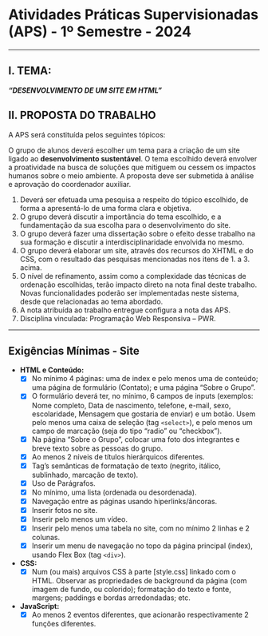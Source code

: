 # Atividades Práticas Supervisionadas (APS) - 1º Semestre - 2024

---

## I. TEMA:
***“DESENVOLVIMENTO DE UM SITE EM HTML”***

## II. PROPOSTA DO TRABALHO
A APS será constituída pelos seguintes tópicos:

O grupo de alunos deverá escolher um tema para a criação de um site ligado ao **desenvolvimento sustentável**. O tema escolhido deverá envolver a proatividade na busca de soluções que mitiguem ou cessem os impactos humanos sobre o meio ambiente. A proposta deve ser submetida à análise e aprovação do coordenador auxiliar.

1. Deverá ser efetuada uma pesquisa a respeito do tópico escolhido, de forma a apresentá-lo de uma forma clara e objetiva.
2. O grupo deverá discutir a importância do tema escolhido, e a fundamentação da sua escolha para o desenvolvimento do site.
3. O grupo deverá fazer uma dissertação sobre o efeito desse trabalho na sua formação e discutir a interdisciplinaridade envolvida no mesmo.
4. O grupo deverá elaborar um site, através dos recursos do XHTML e do CSS, com o resultado das pesquisas mencionadas nos itens de 1. a 3. acima.
5. O nível de refinamento, assim como a complexidade das técnicas de ordenação escolhidas, terão impacto direto na nota final deste trabalho. Novas funcionalidades poderão ser implementadas neste sistema, desde que relacionadas ao tema abordado.
6. A nota atribuída ao trabalho entregue configura a nota das APS.
7. Disciplina vinculada: Programação Web Responsiva – PWR.

---

## Exigências Mínimas - Site
- **HTML e Conteúdo:**
  - [x]  No mínimo 4 páginas: uma de index e pelo menos uma de conteúdo; uma página de formulário (Contato); e uma página “Sobre o Grupo”.
  - [x]  O formulário deverá ter, no mínimo, 6 campos de inputs (exemplos: Nome completo, Data de nascimento, telefone, e-mail, sexo, escolaridade, Mensagem que gostaria de enviar) e um botão. Usem pelo menos uma caixa de seleção (tag `<select>`), e pelo menos um campo de marcação (seja do tipo “radio” ou “checkbox”).
  - [x]  Na página “Sobre o Grupo”, colocar uma foto dos integrantes e breve texto sobre as pessoas do grupo.
  - [x]  Ao menos 2 níveis de títulos hierárquicos diferentes.
  - [x]  Tag’s semânticas de formatação de texto (negrito, itálico, sublinhado, marcação de texto).
  - [x]  Uso de Parágrafos.
  - [x]  No mínimo, uma lista (ordenada ou desordenada).
  - [x]  Navegação entre as páginas usando hiperlinks/âncoras.
  - [x]  Inserir fotos no site.
  - [x]  Inserir pelo menos um vídeo.
  - [x]  Inserir pelo menos uma tabela no site, com no mínimo 2 linhas e 2 colunas.
  - [x]  Inserir um menu de navegação no topo da página principal (index), usando Flex Box (tag `<div>`).
- **CSS:**
  - [x]  Num (ou mais) arquivos CSS à parte [style.css] linkado com o HTML. Observar as propriedades de background da página (com imagem de fundo, ou colorido); formatação do texto e fonte, margens; paddings e bordas arredondadas; etc.
- **JavaScript:**
  - [x]  Ao menos 2 eventos diferentes, que acionarão respectivamente 2 funções diferentes.
